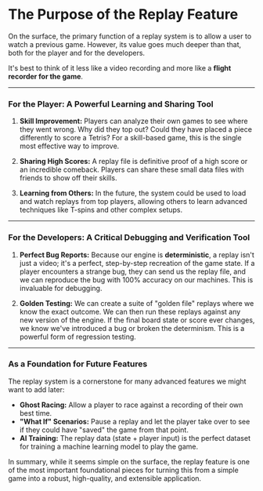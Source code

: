 # The Purpose of the Replay Feature

On the surface, the primary function of a replay system is to allow a user to watch a previous game. However, its value goes much deeper than that, both for the player and for the developers.

It's best to think of it less like a video recording and more like a **flight recorder for the game**.

---

### For the Player: A Powerful Learning and Sharing Tool

1.  **Skill Improvement:** Players can analyze their own games to see where they went wrong. Why did they top out? Could they have placed a piece differently to score a Tetris? For a skill-based game, this is the single most effective way to improve.

2.  **Sharing High Scores:** A replay file is definitive proof of a high score or an incredible comeback. Players can share these small data files with friends to show off their skills.

3.  **Learning from Others:** In the future, the system could be used to load and watch replays from top players, allowing others to learn advanced techniques like T-spins and other complex setups.

---

### For the Developers: A Critical Debugging and Verification Tool

1.  **Perfect Bug Reports:** Because our engine is **deterministic**, a replay isn't just a video; it's a perfect, step-by-step recreation of the game state. If a player encounters a strange bug, they can send us the replay file, and we can reproduce the bug with 100% accuracy on our machines. This is invaluable for debugging.

2.  **Golden Testing:** We can create a suite of "golden file" replays where we know the exact outcome. We can then run these replays against any new version of the engine. If the final board state or score ever changes, we know we've introduced a bug or broken the determinism. This is a powerful form of regression testing.

---

### As a Foundation for Future Features

The replay system is a cornerstone for many advanced features we might want to add later:

*   **Ghost Racing:** Allow a player to race against a recording of their own best time.
*   **"What If" Scenarios:** Pause a replay and let the player take over to see if they could have "saved" the game from that point.
*   **AI Training:** The replay data (state + player input) is the perfect dataset for training a machine learning model to play the game.

In summary, while it seems simple on the surface, the replay feature is one of the most important foundational pieces for turning this from a simple game into a robust, high-quality, and extensible application.
